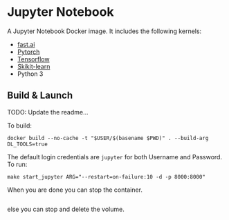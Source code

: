 # Jupyter Notebook

A Jupyter Notebook Docker image. It includes the following kernels:

- [fast.ai](https://www.fast.ai/)
- [Pytorch](https://pytorch.org)
- [Tensorflow](https://www.tensorflow.org)
- [Skikit-learn](http://scikit-learn.org/)
- Python 3

## Build & Launch

TODO: Update the readme...

To build:

```shell
docker build --no-cache -t "$USER/$(basename $PWD)" . --build-arg DL_TOOLS=true
```

The default login credentials are `jupyter` for both Username and Password.
To run:

```shell
make start_jupyter ARG="--restart=on-failure:10 -d -p 8000:8000"
```

When you are done you can stop the container.

```shell

```

else you can stop and delete the volume.

```shell

```
